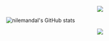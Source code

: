 <p align="center">
  <img src="https://capsule-render.vercel.app/api?type=waving&height=180&color=timeGradient&text=Namaste%20Everyone!&section=header&reversal=false&textBg=false&fontAlign=40&animation=twinkling&fontSize=70"/>
</p>


![nilemandal's GitHub stats](https://github-readme-stats.vercel.app/api?username=nilemandal&show_icons=true&theme=radical)

<p align="center">
  <img src="https://capsule-render.vercel.app/api?type=waving&height=120&color=timeGradient&text=Dhanyawad&section=footer&reversal=false&textBg=false&fontAlign=85&animation=twinkling&fontSize=40&descAlign=0&descAlignY=0&fontAlignY=75"/>
</p>
